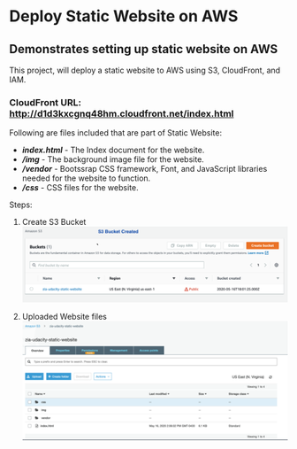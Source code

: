 # Deploy Static Website on AWS
## Demonstrates setting up static website on AWS

This project, will deploy a static website to AWS using S3, CloudFront, and IAM.

### CloudFront URL: http://d1d3kxcgnq48hm.cloudfront.net/index.html

Following are files included that are part of Static Website: 

* _**index.html**_ - The Index document for the website.
* _**/img**_ - The background image file for the website.
* _**/vendor**_ - Bootssrap CSS framework, Font, and JavaScript libraries needed for the website to function.
* _**/css**_ - CSS files for the website.

Steps:

1. Create S3 Bucket
![Create S3 Bucket](screenshots/1-S3-Bucket-Creation.png)

2. Uploaded Website files
![Uploaded Website files](screenshots/2-Uploaded-files.png)
